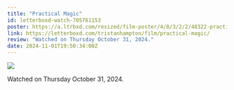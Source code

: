 ```yaml
---
title: "Practical Magic"
id: letterboxd-watch-705761153
poster: https://a.ltrbxd.com/resized/film-poster/4/8/3/2/2/48322-practical-magic-0-600-0-900-crop.jpg?v=5994b961f2
link: https://letterboxd.com/tristanhampton/film/practical-magic/
review: "Watched on Thursday October 31, 2024."
date: 2024-11-01T19:50:34:00Z
---
```

 <p><img src="https://a.ltrbxd.com/resized/film-poster/4/8/3/2/2/48322-practical-magic-0-600-0-900-crop.jpg?v=5994b961f2"/></p> <p>Watched on Thursday October 31, 2024.</p>